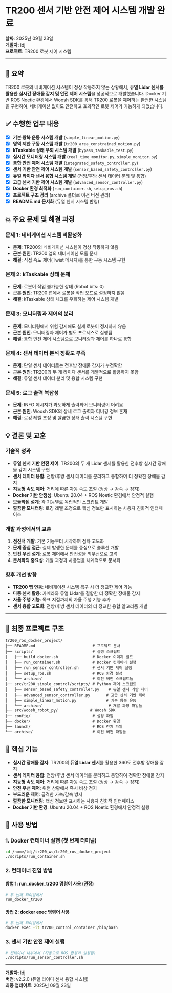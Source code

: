 # TR200 센서 기반 안전 제어 시스템 개발 완료

**날짜**: 2025년 09월 23일  
**개발자**: ldj  
**프로젝트**: TR200 로봇 제어 시스템  

---

## 🚀 요약

TR200 로봇의 네비게이션 시스템이 정상 작동하지 않는 상황에서, **듀얼 Lidar 센서를 활용한 실시간 장애물 감지 및 안전 제어 시스템**을 성공적으로 개발했습니다. Docker 기반 ROS Noetic 환경에서 Woosh SDK를 통해 TR200 로봇을 제어하는 완전한 시스템을 구현하여, 네비게이션 없이도 안전하고 효과적인 로봇 제어가 가능하게 되었습니다.

## ✅ 수행한 업무 내용

- [x] **기본 왕복 운동 시스템 개발** (`simple_linear_motion.py`)
- [x] **영역 제한 구동 시스템 개발** (`tr200_area_constrained_motion.py`)
- [x] **kTaskable 상태 우회 시스템 개발** (`bypass_taskable_test.py`)
- [x] **실시간 모니터링 시스템 개발** (`real_time_monitor.py`, `simple_monitor.py`)
- [x] **통합 안전 제어 시스템 개발** (`integrated_safety_controller.py`)
- [x] **센서 기반 안전 제어 시스템 개발** (`sensor_based_safety_controller.py`)
- [x] **듀얼 라이다 센서 융합 시스템 개발** (전방/후방 센서 데이터 분리 및 통합)
- [x] **고급 센서 기반 제어 시스템 개발** (`advanced_sensor_controller.py`)
- [x] **Docker 환경 최적화** (`run_container.sh`, `setup_ros.sh`)
- [x] **프로젝트 구조 정리** (archive 폴더로 이전 버전 관리)
- [x] **README.md 문서화** (듀얼 센서 시스템 반영)

## 💥 주요 문제 및 해결 과정

### 문제 1: 네비게이션 시스템 비활성화
- **문제**: TR200의 네비게이션 시스템이 정상 작동하지 않음
- **근본 원인**: TR200 앱의 네비게이션 모듈 문제
- **해결**: 직접 속도 제어(Twist 메시지)를 통한 구동 시스템 구현

### 문제 2: kTaskable 상태 문제
- **문제**: 로봇이 작업 불가능한 상태 (Robot bits: 0)
- **근본 원인**: TR200 앱에서 로봇을 작업 모드로 설정하지 않음
- **해결**: kTaskable 상태 체크를 우회하는 제어 시스템 개발

### 문제 3: 모니터링과 제어의 분리
- **문제**: 모니터링에서 위험 감지해도 실제 로봇이 정지하지 않음
- **근본 원인**: 모니터링과 제어가 별도 프로세스로 실행됨
- **해결**: 통합 안전 제어 시스템으로 모니터링과 제어를 하나로 통합

### 문제 4: 센서 데이터 분석 정확도 부족
- **문제**: 단일 센서 데이터로는 전후방 장애물 감지가 부정확함
- **근본 원인**: TR200의 두 개 라이다 센서를 개별적으로 활용하지 못함
- **해결**: 듀얼 센서 데이터 분리 및 융합 시스템 구현

### 문제 5: 로그 출력 복잡성
- **문제**: INFO 메시지가 과도하게 출력되어 모니터링이 어려움
- **근본 원인**: Woosh SDK의 상세 로그 출력과 디버깅 정보 혼재
- **해결**: 로깅 레벨 조정 및 깔끔한 상태 출력 시스템 구현

## 💡 결론 및 교훈

### 기술적 성과
- **듀얼 센서 기반 안전 제어**: TR200의 두 개 Lidar 센서를 활용한 전후방 실시간 장애물 감지 시스템 구현
- **센서 데이터 융합**: 전방/후방 센서 데이터를 분리하고 통합하여 더 정확한 장애물 감지
- **지능형 속도 제어**: 거리에 따른 자동 속도 조절 (정상 → 감속 → 정지)
- **Docker 기반 안정성**: Ubuntu 20.04 + ROS Noetic 환경에서 안정적 실행
- **모듈화된 설계**: 각 기능별로 독립적인 스크립트 개발
- **깔끔한 모니터링**: 로깅 레벨 조정으로 핵심 정보만 표시하는 사용자 친화적 인터페이스

### 개발 과정에서의 교훈
1. **점진적 개발**: 기본 기능부터 시작하여 점차 고도화
2. **문제 중심 접근**: 실제 발생한 문제를 중심으로 솔루션 개발
3. **안전 우선 설계**: 로봇 제어에서 안전성을 최우선으로 고려
4. **문서화의 중요성**: 개발 과정과 사용법을 체계적으로 문서화

### 향후 개선 방향
- **TR200 앱 연동**: 네비게이션 시스템 복구 시 더 정교한 제어 가능
- **다중 센서 활용**: 카메라와 듀얼 Lidar를 결합한 더 정확한 장애물 감지
- **자율 주행 기능**: 목표 지점까지의 자율 주행 기능 추가
- **센서 융합 고도화**: 전방/후방 센서 데이터의 더 정교한 융합 알고리즘 개발

---

## 📁 최종 프로젝트 구조

```
tr200_ros_docker_project/
├── README.md                         # 프로젝트 문서
├── scripts/                          # 실행 스크립트
│   ├── build_docker.sh               # Docker 이미지 빌드
│   ├── run_container.sh              # Docker 컨테이너 실행
│   ├── run_sensor_controller.sh      # 센서 기반 제어 실행
│   ├── setup_ros.sh                  # ROS 환경 설정
│   └── archive/                      # 이전 버전 스크립트들
├── src/tr200_simple_control/scripts/ # Python 제어 스크립트
│   ├── sensor_based_safety_controller.py    # 듀얼 센서 기반 제어
│   ├── advanced_sensor_controller.py       # 고급 센서 기반 제어
│   ├── simple_linear_motion.py             # 기본 왕복 운동
│   └── archive/                             # 개발 과정 파일들
├── src/woosh_robot_py/              # Woosh SDK
├── config/                           # 설정 파일
├── docker/                           # Docker 환경
├── launch/                           # ROS 런치 파일
└── archive/                          # 이전 버전 파일들
```

## 🎯 핵심 기능

- **실시간 장애물 감지**: TR200의 **듀얼 Lidar 센서**를 활용한 360도 전후방 장애물 감지
- **센서 데이터 융합**: 전방/후방 센서 데이터를 분리하고 통합하여 정확한 장애물 감지
- **지능형 속도 제어**: 거리에 따른 자동 속도 조절 (정상 → 감속 → 정지)
- **안전 우선 제어**: 위험 상황에서 즉시 비상 정지
- **부드러운 제어**: 급격한 가속/감속 방지
- **깔끔한 모니터링**: 핵심 정보만 표시하는 사용자 친화적 인터페이스
- **Docker 기반 환경**: Ubuntu 20.04 + ROS Noetic 환경에서 안정적 실행

## 🚀 사용 방법

### 1. Docker 컨테이너 실행 (첫 번째 터미널)
```bash
cd /home/ldj/tr200_ws/tr200_ros_docker_project
./scripts/run_container.sh
```

### 2. 컨테이너 진입 방법

#### 방법 1: run_docker_tr200 명령어 사용 (권장)
```bash
# 두 번째 터미널에서
run_docker_tr200
```

#### 방법 2: docker exec 명령어 사용
```bash
# 두 번째 터미널에서
docker exec -it tr200_control_container /bin/bash
```

### 3. 센서 기반 안전 제어 실행
```bash
# 컨테이너 내부에서 (자동으로 ROS 환경이 설정됨)
./scripts/run_sensor_controller.sh
```

---

**개발자**: ldj  
**버전**: v2.2.0 (듀얼 라이다 센서 융합 시스템)  
**최종 업데이트**: 2025년 09월 23일
